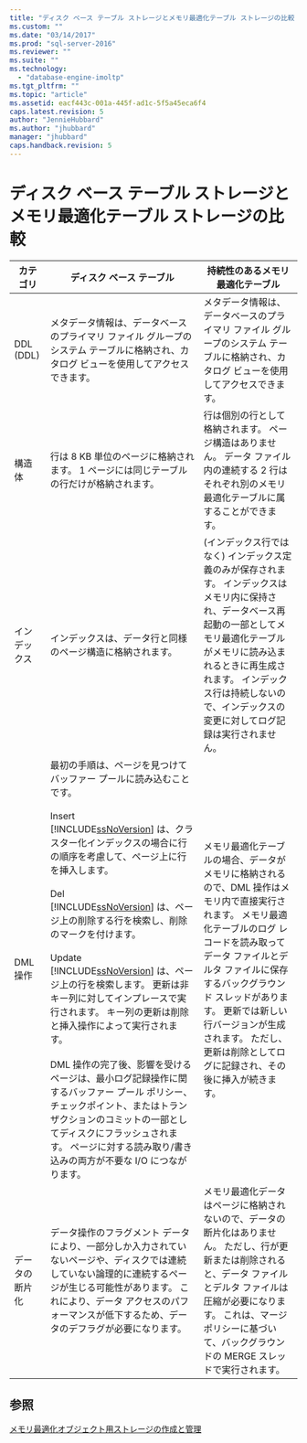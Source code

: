 ```yaml
---
title: "ディスク ベース テーブル ストレージとメモリ最適化テーブル ストレージの比較 | Microsoft Docs"
ms.custom: ""
ms.date: "03/14/2017"
ms.prod: "sql-server-2016"
ms.reviewer: ""
ms.suite: ""
ms.technology: 
  - "database-engine-imoltp"
ms.tgt_pltfrm: ""
ms.topic: "article"
ms.assetid: eacf443c-001a-445f-ad1c-5f5a45eca6f4
caps.latest.revision: 5
author: "JennieHubbard"
ms.author: "jhubbard"
manager: "jhubbard"
caps.handback.revision: 5
---
```

# ディスク ベース テーブル ストレージとメモリ最適化テーブル ストレージの比較
  
  
|カテゴリ|ディスク ベース テーブル|持続性のあるメモリ最適化テーブル|  
|----------------|-----------------------|-------------------------------------|  
|DDL (DDL)|メタデータ情報は、データベースのプライマリ ファイル グループのシステム テーブルに格納され、カタログ ビューを使用してアクセスできます。|メタデータ情報は、データベースのプライマリ ファイル グループのシステム テーブルに格納され、カタログ ビューを使用してアクセスできます。|  
|構造体|行は 8 KB 単位のページに格納されます。 1 ページには同じテーブルの行だけが格納されます。|行は個別の行として格納されます。 ページ構造はありません。 データ ファイル内の連続する 2 行はそれぞれ別のメモリ最適化テーブルに属することができます。|  
|インデックス|インデックスは、データ行と同様のページ構造に格納されます。|(インデックス行ではなく) インデックス定義のみが保存されます。 インデックスはメモリ内に保持され、データベース再起動の一部としてメモリ最適化テーブルがメモリに読み込まれるときに再生成されます。 インデックス行は持続しないので、インデックスの変更に対してログ記録は実行されません。|  
|DML 操作|最初の手順は、ページを見つけてバッファー プールに読み込むことです。<br /><br /> Insert<br /> [!INCLUDE[ssNoVersion](../../includes/ssnoversion-md.md)] は、クラスター化インデックスの場合に行の順序を考慮して、ページ上に行を挿入します。<br /><br /> Del<br /> [!INCLUDE[ssNoVersion](../../includes/ssnoversion-md.md)] は、ページ上の削除する行を検索し、削除のマークを付けます。<br /><br /> Update<br /> [!INCLUDE[ssNoVersion](../../includes/ssnoversion-md.md)] は、ページ上の行を検索します。 更新は非キー列に対してインプレースで実行されます。 キー列の更新は削除と挿入操作によって実行されます。<br /><br /> DML 操作の完了後、影響を受けるページは、最小ログ記録操作に関するバッファー プール ポリシー、チェックポイント、またはトランザクションのコミットの一部としてディスクにフラッシュされます。 ページに対する読み取り/書き込みの両方が不要な I/O につながります。|メモリ最適化テーブルの場合、データがメモリに格納されるので、DML 操作はメモリ内で直接実行されます。 メモリ最適化テーブルのログ レコードを読み取ってデータ ファイルとデルタ ファイルに保存するバックグラウンド スレッドがあります。 更新では新しい行バージョンが生成されます。 ただし、更新は削除としてログに記録され、その後に挿入が続きます。|  
|データの断片化|データ操作のフラグメント データにより、一部分しか入力されていないページや、ディスクでは連続していない論理的に連続するページが生じる可能性があります。 これにより、データ アクセスのパフォーマンスが低下するため、データのデフラグが必要になります。|メモリ最適化データはページに格納されないので、データの断片化はありません。 ただし、行が更新または削除されると、データ ファイルとデルタ ファイルは圧縮が必要になります。 これは、マージ ポリシーに基づいて、バックグラウンドの MERGE スレッドで実行されます。|  
  
## 参照  
 [メモリ最適化オブジェクト用ストレージの作成と管理](../../relational-databases/in-memory-oltp/creating-and-managing-storage-for-memory-optimized-objects.md)  
  
  